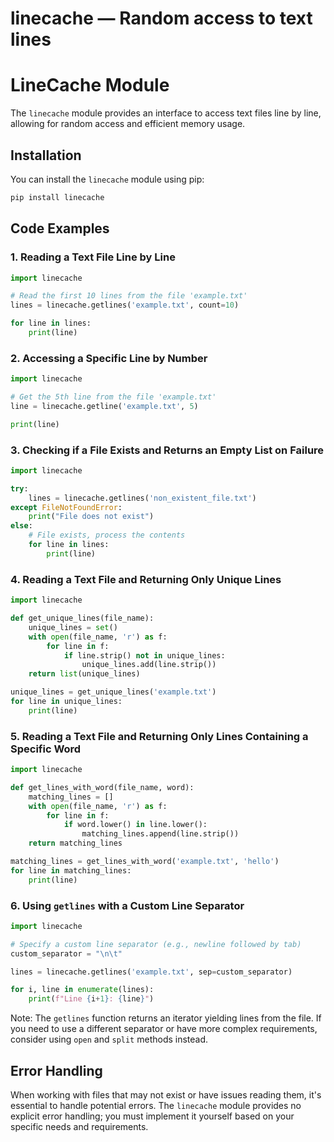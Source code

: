 # linecache — Random access to text lines

**LineCache Module**
=====================

The `linecache` module provides an interface to access text files line by line, allowing for random access and efficient memory usage.

**Installation**
---------------

You can install the `linecache` module using pip:
```bash
pip install linecache
```
**Code Examples**
-----------------

### 1. Reading a Text File Line by Line

```python
import linecache

# Read the first 10 lines from the file 'example.txt'
lines = linecache.getlines('example.txt', count=10)

for line in lines:
    print(line)
```

### 2. Accessing a Specific Line by Number

```python
import linecache

# Get the 5th line from the file 'example.txt'
line = linecache.getline('example.txt', 5)

print(line)
```

### 3. Checking if a File Exists and Returns an Empty List on Failure

```python
import linecache

try:
    lines = linecache.getlines('non_existent_file.txt')
except FileNotFoundError:
    print("File does not exist")
else:
    # File exists, process the contents
    for line in lines:
        print(line)
```

### 4. Reading a Text File and Returning Only Unique Lines

```python
import linecache

def get_unique_lines(file_name):
    unique_lines = set()
    with open(file_name, 'r') as f:
        for line in f:
            if line.strip() not in unique_lines:
                unique_lines.add(line.strip())
    return list(unique_lines)

unique_lines = get_unique_lines('example.txt')
for line in unique_lines:
    print(line)
```

### 5. Reading a Text File and Returning Only Lines Containing a Specific Word

```python
import linecache

def get_lines_with_word(file_name, word):
    matching_lines = []
    with open(file_name, 'r') as f:
        for line in f:
            if word.lower() in line.lower():
                matching_lines.append(line.strip())
    return matching_lines

matching_lines = get_lines_with_word('example.txt', 'hello')
for line in matching_lines:
    print(line)
```

### 6. Using `getlines` with a Custom Line Separator

```python
import linecache

# Specify a custom line separator (e.g., newline followed by tab)
custom_separator = "\n\t"

lines = linecache.getlines('example.txt', sep=custom_separator)

for i, line in enumerate(lines):
    print(f"Line {i+1}: {line}")
```

Note: The `getlines` function returns an iterator yielding lines from the file. If you need to use a different separator or have more complex requirements, consider using `open` and `split` methods instead.

**Error Handling**
-----------------

When working with files that may not exist or have issues reading them, it's essential to handle potential errors. The `linecache` module provides no explicit error handling; you must implement it yourself based on your specific needs and requirements.
